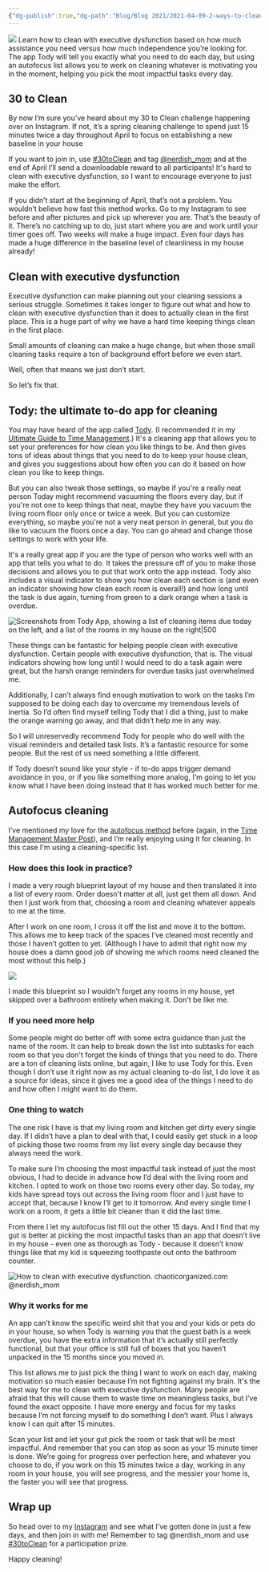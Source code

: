 ```yaml
---
{"dg-publish":true,"dg-path":"Blog/Blog 2021/2021-04-09-2-ways-to-clean-with-executive-dysfunction.md","permalink":"/blog/blog-2021/2021-04-09-2-ways-to-clean-with-executive-dysfunction/","title":"2 ways to clean with executive dysfunction","tags":["organization","household"],"noteIcon":"","created":"","updated":"2023-08-22T07:51:37.000-04:00"}
---
```


![](https://i.imgur.com/u3KU0iw.png)
Learn how to clean with executive dysfunction based on how much assistance you need versus how much independence you’re looking for. The app Tody will tell you exactly what you need to do each day, but using an autofocus list allows you to work on cleaning whatever is motivating you in the moment, helping you pick the most impactful tasks every day.

## 30 to Clean

By now I’m sure you’ve heard about my 30 to Clean challenge happening over on Instagram. If not, it’s a spring cleaning challenge to spend just 15 minutes twice a day throughout April to focus on establishing a new baseline in your house

If you want to join in, use [#30toClean](https://www.instagram.com/explore/tags/30toclean/) and tag [@nerdish\_mom](http://instagram.com/nerdish_mom) and at the end of April I’ll send a downloadable reward to all participants! It's hard to clean with executive dysfunction, so I want to encourage everyone to just make the effort.

If you didn’t start at the beginning of April, that’s not a problem. You wouldn’t believe how fast this method works. Go to my Instagram to see before and after pictures and pick up wherever you are. That’s the beauty of it. There’s no catching up to do, just start where you are and work until your timer goes off. Two weeks will make a huge impact. Even four days has made a huge difference in the baseline level of cleanliness in my house already!

## Clean with executive dysfunction

Executive dysfunction can make planning out your cleaning sessions a serious struggle. Sometimes it takes longer to figure out what and how to clean with executive dysfunction than it does to actually clean in the first place. This is a huge part of why we have a hard time keeping things clean in the first place.

Small amounts of cleaning can make a huge change, but when those small cleaning tasks require a ton of background effort before we even start.

Well, often that means we just don’t start.

So let’s fix that.

## Tody: the ultimate to-do app for cleaning

You may have heard of the app called [Tody](http://todyapp.com). (I recommended it in my [Ultimate Guide to Time Management](https://chaoticorganized.com/time-management-for-executive-dysfunction/).) It's a cleaning app that allows you to set your preferences for how clean you like things to be. And then gives tons of ideas about things that you need to do to keep your house clean, and gives you suggestions about how often you can do it based on how clean you like to keep things.

But you can also tweak those settings, so maybe if you're a really neat person Today might recommend vacuuming the floors every day, but if you're not one to keep things that neat, maybe they have you vacuum the living room floor only once or twice a week. But you can customize everything, so maybe you're not a very neat person in general, but you do like to vacuum the floors once a day. You can go ahead and change those settings to work with your life.

It's a really great app if you are the type of person who works well with an app that tells you what to do. It takes the pressure off of you to make those decisions and allows you to put that work onto the app instead. Tody also includes a visual indicator to show you how clean each section is (and even an indicator showing how clean each room is overall!) and how long until the task is due again, turning from green to a dark orange when a task is overdue.

![Screenshots from Tody App, showing a list of cleaning items due today on the left, and a list of the rooms in my house on the right|500](https://i.imgur.com/wwjMNHz.png)


These things can be fantastic for helping people clean with executive dysfunction. Certain people with executive dysfunction, that is. The visual indicators showing how long until I would need to do a task again were great, but the harsh orange reminders for overdue tasks just overwhelmed me.

Additionally, I can’t always find enough motivation to work on the tasks I’m supposed to be doing each day to overcome my tremendous levels of inertia. So I’d often find myself telling Tody that I did a thing, just to make the orange warning go away, and that didn’t help me in any way.

So I will unreservedly recommend Tody for people who do well with the visual reminders and detailed task lists. It’s a fantastic resource for some people. But the rest of us need something a little different.

If Tody doesn’t sound like your style - if to-do apps trigger demand avoidance in you, or if you like something more analog, I'm going to let you know what I have been doing instead that it has worked much better for me.

## Autofocus cleaning

I’ve mentioned my love for the [autofocus method](http://markforster.squarespace.com/autofocus-system/#:~:text=Quick%20Start&text=You%20work%20through%20the%20list,you%20feel%20like%20doing%20so) before (again, in the [Time Management Master Post](https://chaoticorganized.com/time-management-for-executive-dysfunction/)), and I’m really enjoying using it for cleaning. In this case I'm using a cleaning-specific list.

### How does this look in practice?

I made a very rough blueprint layout of my house and then translated it into a list of every room. Order doesn't matter at all, just get them all down. And then I just work from that, choosing a room and cleaning whatever appeals to me at the time.

After I work on one room, I cross it off the list and move it to the bottom. This allows me to keep track of the spaces I’ve cleaned most recently and those I haven’t gotten to yet. (Although I have to admit that right now my house does a damn good job of showing me which rooms need cleaned the most without this help.)

![](https://i.imgur.com/RPn3Ya4.png)

I made this blueprint so I wouldn't forget any rooms in my house, yet skipped over a bathroom entirely when making it. Don't be like me.

### If you need more help

Some people might do better off with some extra guidance than just the name of the room. It can help to break down the list into subtasks for each room so that you don't forget the kinds of things that you need to do. There are a ton of cleaning lists online, but again, I like to use Tody for this. Even though I don’t use it right now as my actual cleaning to-do list, I do love it as a source for ideas, since it gives me a good idea of the things I need to do and how often I might want to do them.

### One thing to watch

The one risk I have is that my living room and kitchen get dirty every single day. If I didn’t have a plan to deal with that, I could easily get stuck in a loop of picking those two rooms from my list every single day because they always need the work.

To make sure I’m choosing the most impactful task instead of just the most obvious, I had to decide in advance how I’d deal with the living room and kitchen. I opted to work on those two rooms every other day. So today, my kids have spread toys out across the living room floor and I just have to accept that, because I know I’ll get to it tomorrow. And every single time I work on a room, it gets a little bit cleaner than it did the last time.

From there I let my autofocus list fill out the other 15 days. And I find that my gut is better at picking the most impactful tasks than an app that doesn’t live in my house - even one as thorough as Tody - because it doesn’t know things like that my kid is squeezing toothpaste out onto the bathroom counter.

![How to clean with executive dysfunction. chaoticorganized.com @nerdish_mom](https://i.imgur.com/dnGkQDD.png)

### Why it works for me

An app can’t know the specific weird shit that you and your kids or pets do in your house, so when Tody is warning you that the guest bath is a week overdue, you have the extra information that it’s actually still perfectly functional, but that your office is still full of boxes that you haven’t unpacked in the 15 months since you moved in.

This list allows me to just pick the thing I want to work on each day, making motivation so much easier because I’m not fighting against my brain. It's the best way for me to clean with executive dysfunction. Many people are afraid that this will cause them to waste time on meaningless tasks, but I’ve found the exact opposite. I have more energy and focus for my tasks because I’m not forcing myself to do something I don’t want. Plus I always know I can quit after 15 minutes.

Scan your list and let your gut pick the room or task that will be most impactful. And remember that you can stop as soon as your 15 minute timer is done. We’re going for progress over perfection here, and whatever you choose to do, if you work on this 15 minutes twice a day, working in any room in your house, you will see progress, and the messier your home is, the faster you will see that progress.

## Wrap up

So head over to my [Instagram](http://instagram.com/nerdish_mom) and see what I’ve gotten done in just a few days, and then join in with me! Remember to tag @nerdish\_mom and use [#30toClean](https://www.instagram.com/explore/tags/30toclean/) for a participation prize.

Happy cleaning!
